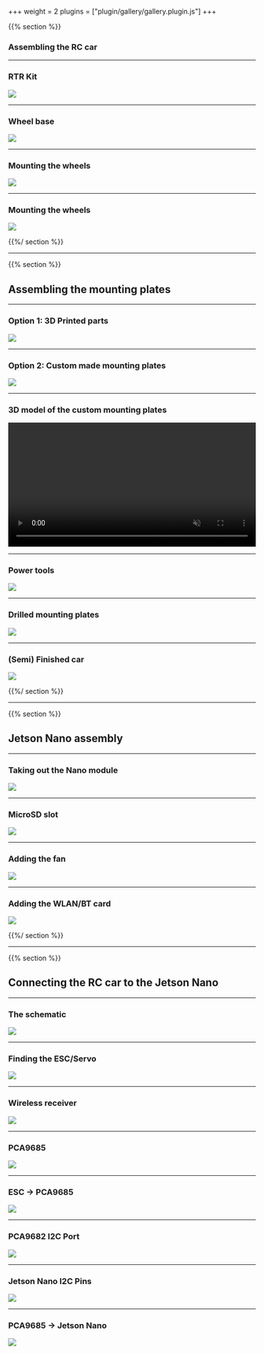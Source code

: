 +++
weight = 2
plugins = ["plugin/gallery/gallery.plugin.js"]
+++

{{% section %}}
### Assembling the RC car

---

### RTR Kit
![](/images/assembly.jpg)

---
### Wheel base
![](/images/assembly3.jpg)

---
### Mounting the wheels
![](/images/assembly4.jpg)

---
### Mounting the wheels
![](/images/assembly6.jpg)	

{{%/ section %}}
<section data-background-video="/videos/testrun.mp4" data-background-video-loop data-background-video-muted></section>

---

{{% section %}}
## Assembling the mounting plates
---
### Option 1: 3D Printed parts
![](/images/3dprint.jpg)

---
### Option 2: Custom made mounting plates
![](/images/aluminium.png)

---
### 3D model of the custom mounting plates
<center><video controls src="/videos/carmodel.mp4" autoplay muted loop width=100%></video></center>

---

### Power tools
![](/images/drill.jpg)

---

### Drilled mounting plates
![](/images/mountingplates.jpg)

---

### (Semi) Finished car
![](/images/assembledcar.jpg)

{{%/ section %}}

---

{{% section %}}

## Jetson Nano assembly
---

### Taking out the Nano module
![](/images/jetson3.png)

---

### MicroSD slot
![](/images/jetson4.png)

---

### Adding the fan
![](/images/jetson5.png)

---


### Adding the WLAN/BT card
![](/images/jetson7.png)

{{%/ section %}}

---

{{% section %}}
## Connecting the RC car to the Jetson Nano
---
### The schematic
![](/images/pcaassembly.png)

---
### Finding the ESC/Servo
![](/images/esc.png)

---
### Wireless receiver
![](/images/receiver.png)

---

### PCA9685
![](/images/pca2.png)

---
### ESC -> PCA9685 
![](/images/pca3.png)

---
### PCA9682 I2C Port
![](/images/pca5.png)

---
### Jetson Nano I2C Pins
![](/images/pinout.png)

---
### PCA9685 -> Jetson Nano
![](/images/pinout2.png)